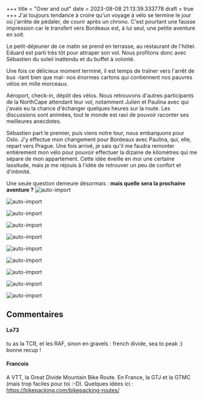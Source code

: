+++
title = "Over and out"
date = 2023-08-08 21:13:39.333778
draft = true
+++
J'ai toujours tendance à croire qu'un voyage à vélo se termine le jour où j'arrête de pédaler, de courir après un chrono. C'est pourtant une fausse impression car le transfert vers Bordeaux est, à lui seul, une petite aventure en soit.

Le petit-déjeuner de ce matin se prend en terrasse, au restaurant de l'hôtel. Eduard est parti très tôt pour attraper son vol. Nous profitons donc avec Sébastien du soleil inattendu et du buffet à volonté.

Une fois ce délicieux moment terminé, il est temps de traîner vers l'arrêt de bus -tant bien que mal- nos énormes cartons qui contiennent nos pauvres vélos en mille morceaux.

Aéroport, check-in, dépôt des vélos. Nous retrouvons d'autres participants de la NorthCape attendant leur vol, notamment Julien et Paulina avec qui j'avais eu la chance d'échanger quelques heures sur la route. Les discussions sont animées, tout le monde est ravi de pouvoir raconter ses meilleures anecdotes.

Sébastien part le premier, puis viens notre tour, nous embarquons pour Oslo. J'y effectue mon changement pour Bordeaux avec Paulina, qui, elle, repart vers Prague. Une fois arrivé, je sais qu'il me faudra remonter entièrement mon vélo pour pouvoir effectuer la dizaine de kilomètres qui me sépare de mon appartement. Cette idée éveille en moi une certaine lassitude, mais je me réjouis à l'idée de retrouver un peu de confort et d'intimité.

Une seule question demeure désormais : **mais quelle sera la prochaine aventure ?**
![auto-import](https://thumbsnap.com/i/hfhnpuMC.jpg)

![auto-import](https://thumbsnap.com/i/dtGoFvjd.jpg)

![auto-import](https://thumbsnap.com/i/odS9vqwc.jpg)

![auto-import](https://thumbsnap.com/i/zJwNfrPw.jpg)

![auto-import](https://thumbsnap.com/i/Yz7fqAvh.jpg)

![auto-import](https://thumbsnap.com/i/5rN2aupe.jpg)

![auto-import](https://thumbsnap.com/i/mmiDiSrJ.jpg)

![auto-import](https://thumbsnap.com/i/XzDbMXvU.jpg)

![auto-import](https://thumbsnap.com/i/qGXqbPFp.jpg)

![auto-import](https://thumbsnap.com/i/yJY889z1.jpg)
## Commentaires
#### Lo73
tu as la TCR, et les RAF, sinon en gravels : french divide, sea to peak :)
bonne recup !
#### Francois
A VTT, la Great Divide Mountain Bike Route.
En France, la GTJ et la GTMC (mais trop faciles pour toi :-D). Quelques idées ici : https://bikepacking.com/bikepacking-routes/
